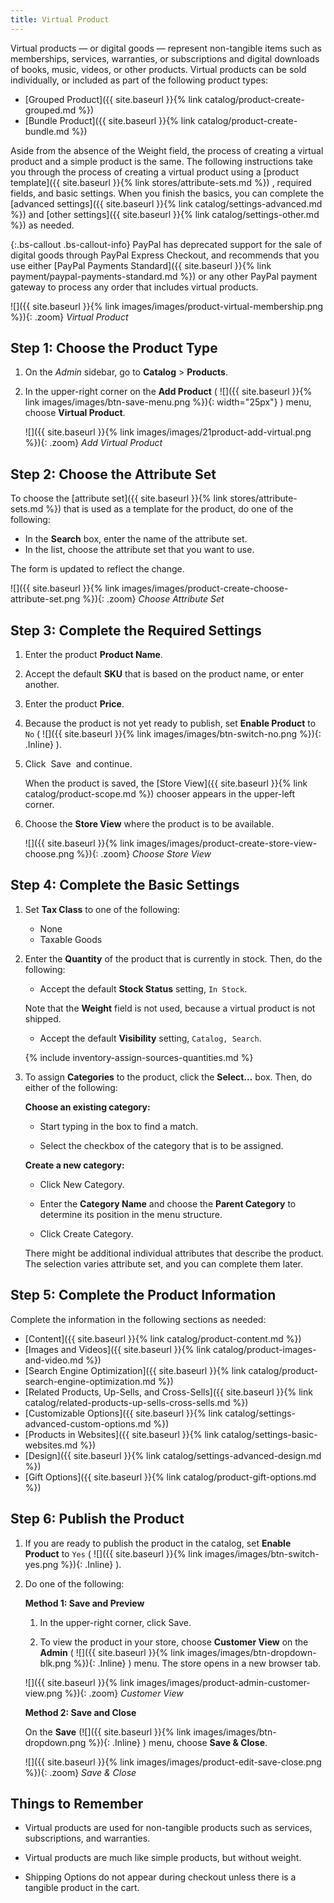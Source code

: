 ```yaml
---
title: Virtual Product
---
```


Virtual products — or digital goods — represent non-tangible items such as memberships, services, warranties, or subscriptions and digital downloads of books, music, videos, or other products. Virtual products can be sold individually, or included as part of the following product types:

- [Grouped Product]({{ site.baseurl }}{% link catalog/product-create-grouped.md %})
- [Bundle Product]({{ site.baseurl }}{% link catalog/product-create-bundle.md %})

Aside from the absence of the Weight field, the process of creating a virtual product and a simple product is the same. The following instructions take you through the process of creating a virtual product using a [product template]({{ site.baseurl }}{% link stores/attribute-sets.md %}) , required fields, and basic settings. When you finish the basics, you can complete the [advanced settings]({{ site.baseurl }}{% link catalog/settings-advanced.md %}) and [other settings]({{ site.baseurl }}{% link catalog/settings-other.md %}) as needed.

{:.bs-callout .bs-callout-info}
PayPal has deprecated support for the sale of digital goods through PayPal Express Checkout, and recommends that you use either [PayPal Payments Standard]({{ site.baseurl }}{% link payment/paypal-payments-standard.md %}) or any other PayPal payment gateway to process any order that includes virtual products.

![]({{ site.baseurl }}{% link images/images/product-virtual-membership.png %}){: .zoom}
_Virtual Product_

## Step 1: Choose the Product Type

1. On the _Admin_ sidebar, go to **Catalog** > **Products**.

1. In the upper-right corner on the **Add Product** ( ![]({{ site.baseurl }}{% link images/images/btn-save-menu.png %}){: width="25px"} ) menu, choose **Virtual Product**.

    ![]({{ site.baseurl }}{% link images/images/21product-add-virtual.png %}){: .zoom}
    _Add Virtual Product_

## Step 2: Choose the Attribute Set

To choose the [attribute set]({{ site.baseurl }}{% link stores/attribute-sets.md %}) that is used as a template for the product, do one of the following:

- In the **Search** box, enter the name of the attribute set.
- In the list, choose the attribute set that you want to use.

The form is updated to reflect the change.

![]({{ site.baseurl }}{% link images/images/product-create-choose-attribute-set.png %}){: .zoom}
_Choose Attribute Set_

## Step 3: Complete the Required Settings

1. Enter the product **Product Name**.

1. Accept the default **SKU** that is based on the product name, or enter another.

1. Enter the product **Price**.

1. Because the product is not yet ready to publish, set **Enable Product** to `No` ( ![]({{ site.baseurl }}{% link images/images/btn-switch-no.png %}){: .Inline} ).

1. Click <span class="btn"> Save </span> and continue.

    When the product is saved, the [Store View]({{ site.baseurl }}{% link catalog/product-scope.md %}) chooser appears in the upper-left corner.

1. Choose the **Store View** where the product is to be available.

    ![]({{ site.baseurl }}{% link images/images/product-create-store-view-choose.png %}){: .zoom}
    _Choose Store View_

## Step 4: Complete the Basic Settings

1. Set **Tax Class** to one of the following:

    - None
    - Taxable Goods

1. Enter the **Quantity** of the product that is currently in stock. Then, do the following:

    - Accept the default **Stock Status** setting, `In Stock`.

    Note that the **Weight** field is not used, because a virtual product is not shipped.

    - Accept the default **Visibility** setting, `Catalog, Search`.

    {% include inventory-assign-sources-quantities.md %}

1. To assign **Categories** to the product, click the **Select…** box. Then, do either of the following:

    **Choose an existing category:**

    - Start typing in the box to find a match.

    - Select the checkbox of the category that is to be assigned.

    **Create a new category:**

    - Click <span class="btn">New Category</span>.

    - Enter the **Category Name** and choose the **Parent Category** to determine its position in the menu structure.

    - Click <span class="btn">Create Category</span>.

    There might be additional individual attributes that describe the product. The selection varies attribute set, and you can complete them later.

## Step 5: Complete the Product Information

Complete the information in the following sections as needed:

- [Content]({{ site.baseurl }}{% link catalog/product-content.md %})
- [Images and Videos]({{ site.baseurl }}{% link catalog/product-images-and-video.md %})
- [Search Engine Optimization]({{ site.baseurl }}{% link catalog/product-search-engine-optimization.md %})
- [Related Products, Up-Sells, and Cross-Sells]({{ site.baseurl }}{% link catalog/related-products-up-sells-cross-sells.md %})
- [Customizable Options]({{ site.baseurl }}{% link catalog/settings-advanced-custom-options.md %})
- [Products in Websites]({{ site.baseurl }}{% link catalog/settings-basic-websites.md %})
- [Design]({{ site.baseurl }}{% link catalog/settings-advanced-design.md %})
- [Gift Options]({{ site.baseurl }}{% link catalog/product-gift-options.md %})

## Step 6: Publish the Product

1. If you are ready to publish the product in the catalog, set **Enable Product** to `Yes` ( ![]({{ site.baseurl }}{% link images/images/btn-switch-yes.png %}){: .Inline} ).

1. Do one of the following:

    **Method 1: Save and Preview**

    1. In the upper-right corner, click <span class="btn">Save</span>.

    1. To view the product in your store, choose **Customer View** on the **Admin** ( ![]({{ site.baseurl }}{% link images/images/btn-dropdown-blk.png %}){: .Inline} ) menu. The store opens in a new browser tab.

    ![]({{ site.baseurl }}{% link images/images/product-admin-customer-view.png %}){: .zoom}
    _Customer View_

    **Method 2: Save and Close**

    On the **Save** (![]({{ site.baseurl }}{% link images/images/btn-dropdown.png %}){: .Inline} ) menu, choose **Save & Close**.

    ![]({{ site.baseurl }}{% link images/images/product-edit-save-close.png %}){: .zoom}
    _Save & Close_

## Things to Remember

- Virtual products are used for non-tangible products such as services, subscriptions, and warranties.

- Virtual products are much like simple products, but without weight.

- Shipping Options do not appear during checkout unless there is a tangible product in the cart.
